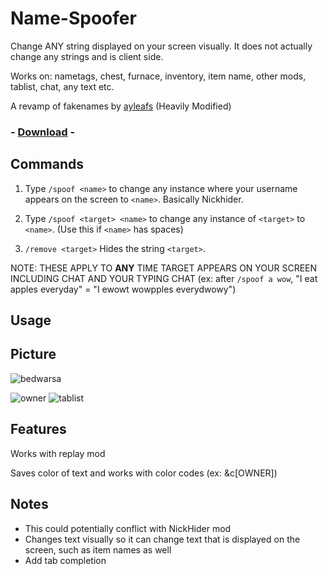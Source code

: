 # Name-Spoofer

Change ANY string displayed on your screen visually. It does not actually change any strings and is client side.

Works on: nametags, chest, furnace, inventory, item name, other mods, tablist, chat, any text etc.

A revamp of fakenames by [ayleafs](https://github.com/ayleafs/fake-names) (Heavily Modified)

### - [Download](https://github.com/TheExploration/Name-Spoofer/releases/download/1.1/name-spoofer-1.1.jar) -


## Commands
1. Type `/spoof <name>` to change any instance where your username appears on the screen to `<name>`. Basically Nickhider.

2. Type `/spoof <target> <name>` to change any instance of `<target>` to `<name>`. (Use this if `<name>` has spaces)

3. `/remove <target>` Hides the string `<target>`.

NOTE: THESE APPLY TO **ANY** TIME TARGET APPEARS ON YOUR SCREEN INCLUDING CHAT AND YOUR TYPING CHAT (ex: after `/spoof a wow`, "I eat apples everyday" = "I ewowt wowpples everydwowy")

## Usage


## Picture
![bedwarsa](https://github.com/TheExploration/Name-Spoofer/blob/main/demo/bedwar.png)

![owner](https://github.com/TheExploration/Name-Spoofer/blob/main/demo/bridgeowner.png)
![tablist](https://github.com/TheExploration/Name-Spoofer/blob/main/demo/tablistspoof.png)

## Features
Works with replay mod

Saves color of text and works with color codes (ex: &c[OWNER])

## Notes
- This could potentially conflict with NickHider mod
- Changes text visually so it can change text that is displayed on the screen, such as item names as well
- Add tab completion
